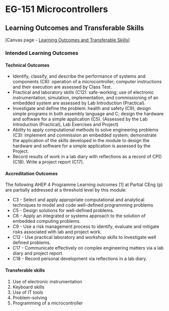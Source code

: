# EG-151 Microcontrollers

## Learning Outcomes and Transferable Skills

[Canvas page - [Learning Outcomes and Transferable Skills](https://canvas.swansea.ac.uk/courses/52902/pages/learning-outcomes-and-transferable-skills?module_item_id=1797383)]

### Intended Learning Outcomes

#### Technical Outcomes

* Identify, classify, and describe the performance of systems and components (C6): operation of a microcontroller; computer instructions and their execution are assessed by Class Test.
* Practical and laboratory skills (C12): safe-working; use of electronic instrumentation; simulation, implementation, and commissioning of an embedded system are assessed by Lab Introduction (Practical).
* Investigate and define the problem: health and safety (C9); design simple programs in both assembly language and C; design the hardware and software for a simple application (C5). (Assessed by the Lab Introduction (Practical), Lab Exercises and Project)
* Ability to apply computational methods to solve engineering problems (C3): implement and commission an embedded system; demonstrate the application of the skills developed in the module to design the hardware and software for a simple application is assessed by the Project.
* Record results of work in a lab diary with reflections as a record of CPD (C18). Write a project report (C17).

#### Accreditation Outcomes

The following AHEP 4 Programme Learning outcomes [1] at Partial CEng (p) are partially addressed at a threshold level by this module: 

* C3 - Select and apply appropriate computational and analytical techniques to model and code well-defined programming problems
* C5 - Design solutions for well-defined problems.
* C6 - Apply an integrated or systems approach to the solution of embedded computing problems.
* C9 - Use a risk management process to identify, evaluate and mitigate risks associated with lab and project work.
* C12 - Use practical laboratory and workshop skills to investigate well defined problems.
* C17 - Communicate effectively on complex engineering matters via a lab diary and project report.
* C18 - Record personal development via reflections in a lab diary.

#### Transferable skills

1. Use of electronic instrumentation
2. Keyboard skills
3. Use of IT tools
4. Problem-solving
5. Programming of a microcontroller